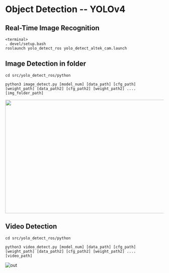# Object Detection -- YOLOv4

## Real-Time Image Recognition
```
<terminal>
. devel/setup.bash
roslaunch yolo_detect_ros yolo_detect_altek_cam.launch
```

## Image Detection in folder
```
cd src/yolo_detect_ros/python

python3 image_detect.py [model_num] [data_path] [cfg_path] [weight_path] [data_path2] [cfg_path2] [weight_path2] .... [img_folder_path]
```
<img src="https://user-images.githubusercontent.com/95768254/236456035-0e73b0a5-d71f-42f1-b5cb-b80b1ca1a7db.jpg" width="640" height="360">

## Video Detection
```
cd src/yolo_detect_ros/python

python3 video_detect.py [model_num] [data_path] [cfg_path] [weight_path] [data_path2] [cfg_path2] [weight_path2] .... [video_path]
```
![out](https://user-images.githubusercontent.com/95768254/236455854-7898c16c-e89b-4385-8ad0-f8dea7f10e03.gif)
